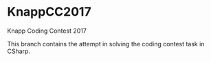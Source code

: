 # KnappCC2017
Knapp Coding Contest 2017

This branch contains the attempt in solving the coding contest task in CSharp.